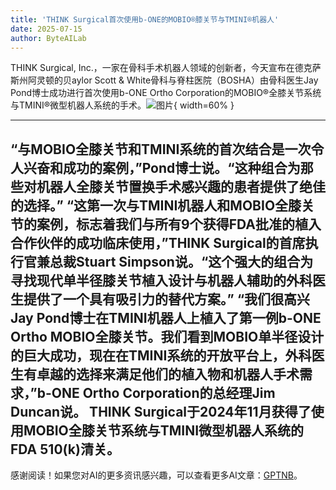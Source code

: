 ```yaml
---
title: 'THINK Surgical首次使用b-ONE的MOBIO®膝关节与TMINI®机器人'
date: 2025-07-15
author: ByteAILab
---
```


THINK Surgical, Inc.，一家在骨科手术机器人领域的创新者，今天宣布在德克萨斯州阿灵顿的贝aylor Scott & White骨科与脊柱医院（BOSHA）由骨科医生Jay Pond博士成功进行首次使用b-ONE Ortho Corporation的MOBIO®全膝关节系统与TMINI®微型机器人系统的手术。![图片](https://ai-techpark.com/wp-content/uploads/THINK-Surgical.jpg){ width=60% }

---

“与MOBIO全膝关节和TMINI系统的首次结合是一次令人兴奋和成功的案例，”Pond博士说。“这种组合为那些对机器人全膝关节置换手术感兴趣的患者提供了绝佳的选择。”
“这第一次与TMINI机器人和MOBIO全膝关节的案例，标志着我们与所有9个获得FDA批准的植入合作伙伴的成功临床使用，”THINK Surgical的首席执行官兼总裁Stuart Simpson说。“这个强大的组合为寻找现代单半径膝关节植入设计与机器人辅助的外科医生提供了一个具有吸引力的替代方案。”
“我们很高兴Jay Pond博士在TMINI机器人上植入了第一例b-ONE Ortho MOBIO全膝关节。我们看到MOBIO单半径设计的巨大成功，现在在TMINI系统的开放平台上，外科医生有卓越的选择来满足他们的植入物和机器人手术需求，”b-ONE Ortho Corporation的总经理Jim Duncan说。
THINK Surgical于2024年11月获得了使用MOBIO全膝关节系统与TMINI微型机器人系统的FDA 510(k)清关。
---
感谢阅读！如果您对AI的更多资讯感兴趣，可以查看更多AI文章：[GPTNB](https://gptnb.com)。
